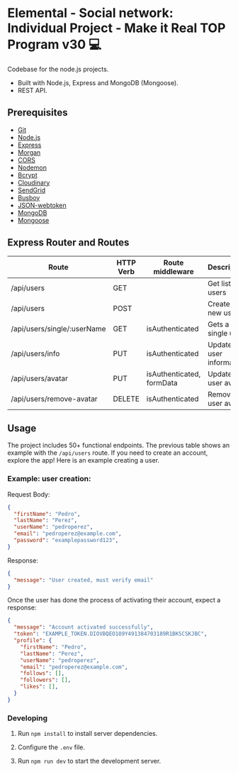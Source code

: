 # Elemental - Social network: Individual Project - Make it Real TOP Program v30 💻

Codebase for the node.js projects.

- Built with Node.js, Express and MongoDB (Mongoose).
- REST API.

## Prerequisites

- [Git](https://git-scm.com/downloads)
- [Node.js](https://nodejs.org/es)
- [Express](https://expressjs.com/)
- [Morgan](https://www.npmjs.com/package/morgan)
- [CORS](https://www.npmjs.com/package/cors)
- [Nodemon](https://www.npmjs.com/package/nodemon)
- [Bcrypt](https://www.npmjs.com/package/bcrypt)
- [Cloudinary](https://cloudinary.com/)
- [SendGrid](https://sendgrid.com/)
- [Busboy](https://www.npmjs.com/package/busboy)
- [JSON-webtoken](https://jwt.io/)
- [MongoDB](https://www.mongodb.com/)
- [Mongoose](https://mongoosejs.com/)

## Express Router and Routes

| Route                        | HTTP Verb | Route middleware         | Description                             |
| -----------------------------| --------- | -------------------------|-----------------------------------------|
| /api/users                   | GET       |                          | Get list of users                       |
| /api/users                   | POST      |                          | Creates a new user                      |
| /api/users/single/:userName  | GET       | isAuthenticated          | Gets a single user                      |
| /api/users/info              | PUT       | isAuthenticated          | Updates user information                |
| /api/users/avatar            | PUT       | isAuthenticated, formData| Updates user avatar                     |
| /api/users/remove-avatar     | DELETE    | isAuthenticated          | Removes user avatar                     |


## Usage
The project includes 50+ functional endpoints. The previous table shows an example with the `/api/users` route. If you need to create an account, explore the app! Here is an example creating a user.

### Example: **user creation**:

Request Body:
```json
{
  "firstName": "Pedro",
  "lastName": "Perez",
  "userName": "pedroperez",
  "email": "pedroperez@example.com",
  "password": "examplepassword123",
}
```

Response:
```json
{ 
  "message": "User created, must verify email"
}
```

Once the user has done the process of activating their account, expect a response:
```json
{
  "message": "Account activated successfully",
  "token": "EXAMPLE_TOKEN.DIOVBQEO189Y491384703189R1BKSCSKJBC",
  "profile": {
    "firstName": "Pedro",
    "lastName": "Perez",
    "userName": "pedroperez",
    "email": "pedroperez@example.com",
    "follows": [],
    "followers": [],
    "likes": [],
  }
}
```

### Developing

1. Run `npm install` to install server dependencies.

2. Configure the `.env` file.

4. Run `npm run dev` to start the development server.